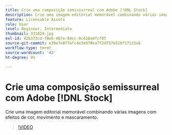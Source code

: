 ```yaml
---
title: Crie uma composição semissurreal com Adobe [!DNL Stock]
description: Crie uma imagem editorial memorável combinando várias imagens com efeitos de cor, movimento e máscara
feature: Licensable Assets
role: User
level: Beginner, Intermediate
thumbnail: 331824.jpg
exl-id: 42b373cd-f8eb-407e-84cc-0c428a4fcf0f
source-git-commit: e39efe0f7afc4e3e970ea7f2df57b51bf17123a6
workflow-type: tm+mt
source-wordcount: '42'
ht-degree: 0%

---
```


# Crie uma composição semissurreal com Adobe [!DNL Stock]

Crie uma imagem editorial memorável combinando várias imagens com efeitos de cor, movimento e mascaramento.

>[!VIDEO](https://video.tv.adobe.com/v/331824?hidetitle=true)
